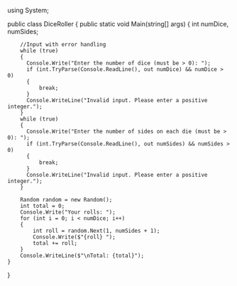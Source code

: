 using System;

public class DiceRoller
{
    public static void Main(string[] args)
    {
        int numDice, numSides;

        //Input with error handling
        while (true)
        {
          Console.Write("Enter the number of dice (must be > 0): ");
          if (int.TryParse(Console.ReadLine(), out numDice) && numDice > 0)
          {
              break;
          }
          Console.WriteLine("Invalid input. Please enter a positive integer.");
        }
        while (true)
        {
          Console.Write("Enter the number of sides on each die (must be > 0): ");
          if (int.TryParse(Console.ReadLine(), out numSides) && numSides > 0)
          {
              break;
          }
          Console.WriteLine("Invalid input. Please enter a positive integer.");
        }

        Random random = new Random();
        int total = 0;
        Console.Write("Your rolls: ");
        for (int i = 0; i < numDice; i++)
        {
            int roll = random.Next(1, numSides + 1);
            Console.Write($"{roll} ");
            total += roll;
        }
        Console.WriteLine($"\nTotal: {total}");
    }
}
